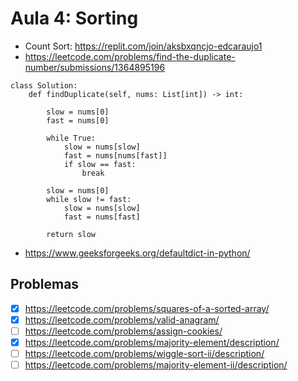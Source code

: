 # Aula 4: Sorting

- Count Sort: https://replit.com/join/aksbxqncjo-edcaraujo1
- https://leetcode.com/problems/find-the-duplicate-number/submissions/1364895196

```python3
class Solution:
    def findDuplicate(self, nums: List[int]) -> int:

        slow = nums[0]
        fast = nums[0]
        
        while True:
            slow = nums[slow]
            fast = nums[nums[fast]]
            if slow == fast:
                break
        
        slow = nums[0]
        while slow != fast:
            slow = nums[slow]
            fast = nums[fast]
        
        return slow
```
- https://www.geeksforgeeks.org/defaultdict-in-python/

## Problemas

- [x] https://leetcode.com/problems/squares-of-a-sorted-array/
- [x] https://leetcode.com/problems/valid-anagram/
- [ ] https://leetcode.com/problems/assign-cookies/
- [x] https://leetcode.com/problems/majority-element/description/
- [ ] https://leetcode.com/problems/wiggle-sort-ii/description/
- [ ] https://leetcode.com/problems/majority-element-ii/description/
